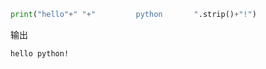 ```python
print("hello"+" "+"         python       ".strip()+"!")
```

输出

```bash
hello python!
```